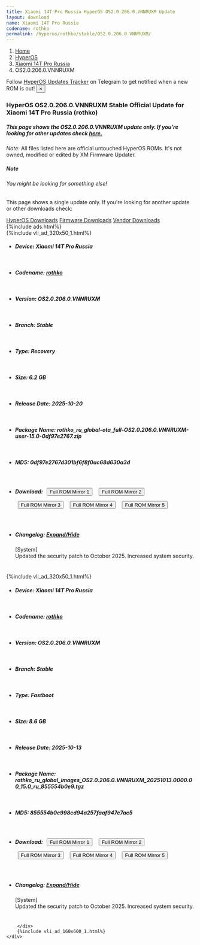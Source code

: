 ```yaml
---
title: Xiaomi 14T Pro Russia HyperOS OS2.0.206.0.VNNRUXM Update
layout: download
name: Xiaomi 14T Pro Russia
codename: rothko
permalink: /hyperos/rothko/stable/OS2.0.206.0.VNNRUXM/
---
```

<nav aria-label="breadcrumb">
    <ol class="breadcrumb">
        <li class="breadcrumb-item"><a href="/">Home</a></li>
        <li class="breadcrumb-item"><a href="/hyperos/">HyperOS</a></li>
        <li class="breadcrumb-item"><a href="/hyperos/rothko/">Xiaomi 14T Pro Russia</a></li>
        <li class="breadcrumb-item active" aria-current="page">OS2.0.206.0.VNNRUXM</li>
    </ol>
</nav>
<div class="alert alert-primary alert-dismissible fade show" role="alert">
    Follow <a href="https://t.me/MIUIUpdatesTracker" class="alert-link">HyperOS Updates Tracker</a> on Telegram to get
    notified when a new ROM is out!
    <button type="button" class="close" data-dismiss="alert" aria-label="Close">
        <span aria-hidden="true">&times;</span>
    </button>
</div>
<div class="col-12 mx-auto">
    <h3 class="title bg-light p-2 rounded">HyperOS OS2.0.206.0.VNNRUXM Stable Official Update for Xiaomi 14T Pro Russia (rothko)</h3>
    <h5>This page shows the OS2.0.206.0.VNNRUXM update only. If you're looking for other updates check
        <a href="/hyperos/rothko/">here.</a></h5>
    <p><i>Note: </i>All files listed here are official untouched HyperOS ROMs.
        It's not owned, modified or edited by XM Firmware Updater.</p>
    <div class="card">
        <div class="card-body">
            <h5 class="card-title">Note</h5>
            <h6 class="card-subtitle mb-2 text-muted">You might be looking for something else!</h6>
            <p class="card-text">This page shows a single update only.
                If you're looking for another update or other downloads check:</p>
            <a href="/hyperos/" class="card-link">HyperOS Downloads</a>
            <a href="/firmware/" class="card-link">Firmware Downloads</a>
            <a href="/vendor/" class="card-link">Vendor Downloads</a>
        </div>
    </div>
    {%include ads.html%}
    <div class="row justify-content-center">
        <div class="col-10" id="downloads">
                    <div class="card card-body">
            {%include vli_ad_320x50_1.html%}
            <ul class="list-unstyled">
                <li style="padding-bottom: 10px;">
                    <h5><b>Device: </b>Xiaomi 14T Pro Russia</h5>
                </li>
                <li style="padding-bottom: 10px;">
                    <h5><b>Codename: </b> <a href="/hyperos/rothko/" target="_blank">rothko</a> </h5>
                </li>
                <li style="padding-bottom: 10px;">
                    <h5><b>Version: </b>OS2.0.206.0.VNNRUXM</h5>
                </li>
                <li style="padding-bottom: 10px;">
                    <h5><b>Branch: </b>Stable</h5>
                </li>
                <li style="padding-bottom: 10px;">
                    <h5><b>Type: </b>Recovery</h5>
                </li>
                <li style="padding-bottom: 10px;">
                    <h5><b>Size: </b>6.2 GB</h5>
                </li>
                <li style="padding-bottom: 10px;">
                    <h5><b>Release Date: </b>2025-10-20</h5>
                </li>
                <li style="padding-bottom: 10px;">
                    <h5><b>Package Name: </b><span id="filename" class="text-dark">rothko_ru_global-ota_full-OS2.0.206.0.VNNRUXM-user-15.0-0df97e2767.zip</span></h5>
                </li>
                <li style="padding-bottom: 10px;">
                    <h5><b>MD5: </b><span id="md5" class="text-muted">0df97e2767d301bf6f8f0ac68d630a3d</span></h5>
                </li>
                <li style="padding-bottom: 10px;">
                    <h5><b>Download: </b> <button type="button" id="download" class="btn btn-primary" style="margin: 7px;" onclick="window.open('https://cdnorg.d.miui.com/OS2.0.206.0.VNNRUXM/rothko_ru_global-ota_full-OS2.0.206.0.VNNRUXM-user-15.0-0df97e2767.zip', '_blank');"><i class="fa fa-download"></i> Full ROM Mirror 1</button> <button type="button" id="download" class="btn btn-primary" style="margin: 7px;" onclick="window.open('https://bkt-sgp-miui-ota-update-alisgp.oss-ap-southeast-1.aliyuncs.com/OS2.0.206.0.VNNRUXM/rothko_ru_global-ota_full-OS2.0.206.0.VNNRUXM-user-15.0-0df97e2767.zip', '_blank');"><i class="fa fa-download"></i> Full ROM Mirror 2</button> <button type="button" id="download" class="btn btn-primary" style="margin: 7px;" onclick="window.open('https://bn.d.miui.com/OS2.0.206.0.VNNRUXM/rothko_ru_global-ota_full-OS2.0.206.0.VNNRUXM-user-15.0-0df97e2767.zip', '_blank');"><i class="fa fa-download"></i> Full ROM Mirror 3</button> <button type="button" id="download" class="btn btn-primary" style="margin: 7px;" onclick="window.open('https://bigota.d.miui.com/OS2.0.206.0.VNNRUXM/rothko_ru_global-ota_full-OS2.0.206.0.VNNRUXM-user-15.0-0df97e2767.zip', '_blank');"><i class="fa fa-download"></i> Full ROM Mirror 4</button> <button type="button" id="download" class="btn btn-primary" style="margin: 7px;" onclick="window.open('https://hugeota.d.miui.com/OS2.0.206.0.VNNRUXM/rothko_ru_global-ota_full-OS2.0.206.0.VNNRUXM-user-15.0-0df97e2767.zip', '_blank');"><i class="fa fa-download"></i> Full ROM Mirror 5</button></h5>
                </li>
                <li style="padding-bottom: 10px;">
                    <h5><b>Changelog: </b><a href="#rothko_1_changelog" data-toggle="collapse" role="button"
                            aria-expanded="false" aria-controls="rothko_1_changelog"> <i class="fa fa-arrow-down"
                                aria-hidden="true"></i> Expand/Hide</a></h5>
                    <div class="collapse" id="rothko_1_changelog">
                        <p id="changelog_text">[System]<br>Updated the security patch to October 2025. Increased system security.</p>
                    </div>
                </li>
            </ul>
        </div>
        <div class="card card-body">
            {%include vli_ad_320x50_1.html%}
            <ul class="list-unstyled">
                <li style="padding-bottom: 10px;">
                    <h5><b>Device: </b>Xiaomi 14T Pro Russia</h5>
                </li>
                <li style="padding-bottom: 10px;">
                    <h5><b>Codename: </b> <a href="/hyperos/rothko/" target="_blank">rothko</a> </h5>
                </li>
                <li style="padding-bottom: 10px;">
                    <h5><b>Version: </b>OS2.0.206.0.VNNRUXM</h5>
                </li>
                <li style="padding-bottom: 10px;">
                    <h5><b>Branch: </b>Stable</h5>
                </li>
                <li style="padding-bottom: 10px;">
                    <h5><b>Type: </b>Fastboot</h5>
                </li>
                <li style="padding-bottom: 10px;">
                    <h5><b>Size: </b>8.6 GB</h5>
                </li>
                <li style="padding-bottom: 10px;">
                    <h5><b>Release Date: </b>2025-10-13</h5>
                </li>
                <li style="padding-bottom: 10px;">
                    <h5><b>Package Name: </b><span id="filename" class="text-dark">rothko_ru_global_images_OS2.0.206.0.VNNRUXM_20251013.0000.00_15.0_ru_855554b0e9.tgz</span></h5>
                </li>
                <li style="padding-bottom: 10px;">
                    <h5><b>MD5: </b><span id="md5" class="text-muted">855554b0e998cd94a257faaf947e7ac5</span></h5>
                </li>
                <li style="padding-bottom: 10px;">
                    <h5><b>Download: </b> <button type="button" id="download" class="btn btn-primary" style="margin: 7px;" onclick="window.open('https://cdnorg.d.miui.com/OS2.0.206.0.VNNRUXM/rothko_ru_global_images_OS2.0.206.0.VNNRUXM_20251013.0000.00_15.0_ru_855554b0e9.tgz', '_blank');"><i class="fa fa-download"></i> Full ROM Mirror 1</button> <button type="button" id="download" class="btn btn-primary" style="margin: 7px;" onclick="window.open('https://bkt-sgp-miui-ota-update-alisgp.oss-ap-southeast-1.aliyuncs.com/OS2.0.206.0.VNNRUXM/rothko_ru_global_images_OS2.0.206.0.VNNRUXM_20251013.0000.00_15.0_ru_855554b0e9.tgz', '_blank');"><i class="fa fa-download"></i> Full ROM Mirror 2</button> <button type="button" id="download" class="btn btn-primary" style="margin: 7px;" onclick="window.open('https://bn.d.miui.com/OS2.0.206.0.VNNRUXM/rothko_ru_global_images_OS2.0.206.0.VNNRUXM_20251013.0000.00_15.0_ru_855554b0e9.tgz', '_blank');"><i class="fa fa-download"></i> Full ROM Mirror 3</button> <button type="button" id="download" class="btn btn-primary" style="margin: 7px;" onclick="window.open('https://bigota.d.miui.com/OS2.0.206.0.VNNRUXM/rothko_ru_global_images_OS2.0.206.0.VNNRUXM_20251013.0000.00_15.0_ru_855554b0e9.tgz', '_blank');"><i class="fa fa-download"></i> Full ROM Mirror 4</button> <button type="button" id="download" class="btn btn-primary" style="margin: 7px;" onclick="window.open('https://hugeota.d.miui.com/OS2.0.206.0.VNNRUXM/rothko_ru_global_images_OS2.0.206.0.VNNRUXM_20251013.0000.00_15.0_ru_855554b0e9.tgz', '_blank');"><i class="fa fa-download"></i> Full ROM Mirror 5</button></h5>
                </li>
                <li style="padding-bottom: 10px;">
                    <h5><b>Changelog: </b><a href="#rothko_2_changelog" data-toggle="collapse" role="button"
                            aria-expanded="false" aria-controls="rothko_2_changelog"> <i class="fa fa-arrow-down"
                                aria-hidden="true"></i> Expand/Hide</a></h5>
                    <div class="collapse" id="rothko_2_changelog">
                        <p id="changelog_text">[System]<br>Updated the security patch to October 2025. Increased system security.</p>
                    </div>
                </li>
            </ul>
        </div>

        </div>
        {%include vli_ad_160x600_1.html%}
    </div>
</div>
